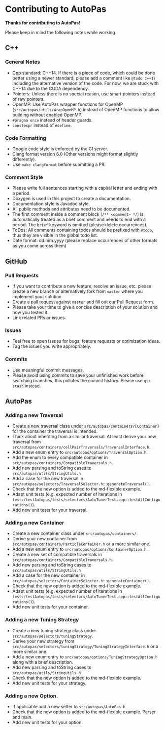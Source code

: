 # Contributing to AutoPas

**Thanks for contributing to AutoPas!** 

Please keep in mind the following notes while working.

## C++
### General Notes
*  Cpp standard: C++14. If there is a piece of code, which could be done better using a newer standard, please add a comment like `@todo C++17` including the alternative version of the code. For now, we are stuck with C++14 due to the CUDA dependency.
*  Pointers: Unless there is no special reason, use smart pointers instead of raw pointers.
*  OpenMP: Use AutoPas wrapper functions for OpenMP (`src/autopas/utils/WrapOpenMP.h`) instead of OpenMP functions to allow building without enabled OpenMP.
*  `#pragma once` instead of header guards.
*  `constexpr` instead of `#define`.

### Code Formatting
*  Google code style is enforced by the CI server.
*  Clang format version 6.0 (Other versions might format slightly differently).
*  Use `make clangformat` before submitting a PR.

### Comment Style
*  Please write full sentences starting with a capital letter and ending with a period.
*  Doxygen is used in this project to create a documentation.
*  Documentation style is Javadoc style.
*  All public methods and attributes need to be documented.
*  The first comment inside a comment block (`/** <comment> */`) is automatically treated as a brief comment and needs to end with a period. The `brief` keyword is omitted (please delete occurrences).
*  ToDos: All comments containing todos should be prefixed with `@todo`, thus they are visible in the global todo list.
*  Date format: dd.mm.yyyy (please replace occurrences of other formats as you come across them)

## GitHub
### Pull Requests
*  If you want to contribute a new feature, resolve an issue, etc. please create a new branch or alternatively fork from `master` where you implement your solution.
*  Create a pull request against `master` and fill out our Pull Request form.
*  Please take your time to give a concise description of your solution and how you tested it.
*  Link related PRs or issues.

### Issues
*  Feel free to open issues for bugs, feature requests or optimization ideas.
*  Tag the issues you write appropriately.

### Commits
*  Use meaningful commit messages.
*  Please avoid using commits to save your unfinished work before switching branches, this pollutes the commit history. Please use `git stash` instead.

## AutoPas
### Adding a new Traversal
*  Create a new traversal class under `src/autopas/containers/[Container]` for the container the traversal is intended.
*  Think about inheriting from a similar traversal. At least derive your new traversal from `src/autopas/containers/cellPairTraversals/TraversalInterface.h`.
*  Add a new enum entry to `src/autopas/options/TraversalOption.h`.
*  Add the enum to every compatible container in `src/autopas/containers/CompatibleTraversals.h`.
*  Add new parsing and toString cases to `src/autopas/utils/StringUtils.h`
*  Add a case for the new traversal in `src/autopas/selectors/TraversalSelector.h::generateTraversal()`.
*  Check that the new option is added to the md-flexible example.
*  Adapt unit tests (e.g. expected number of iterations in `tests/testAutopas/tests/selectors/AutoTunerTest.cpp::testAllConfigurations()`).
*  Add new unit tests for your traversal.

### Adding a new Container
*  Create a new container class under `src/autopas/containers/`.
*  Derive your new container from `src/autopas/containers/ParticleContainer.h` or a more similar one.
*  Add a new enum entry to `src/autopas/options/ContainerOption.h`.
*  Create a new set of compatible traversals in `src/autopas/containers/CompatibleTraversals.h`.
*  Add new parsing and toString cases to `src/autopas/utils/StringUtils.h`
*  Add a case for the new container in `src/autopas/selectors/ContainerSelector.h::generateContainer()`.
*  Check that the new option is added to the md-flexible example.
*  Adapt unit tests (e.g. expected number of iterations in `tests/testAutopas/tests/selectors/AutoTunerTest.cpp::testAllConfigurations()`).
*  Add new unit tests for your container.

### Adding a new Tuning Strategy
*  Create a new tuning strategy class under `src/autopas/selectors/tuningStrategy`.
*  Derive your new strategy from `src/autopas/selectors/tuningStrategy/TuningStrategyInterface.h` or a more similar one.
*  Add a new enum entry to `src/autopas/options/TuningStrategyOption.h` along with a brief description.
*  Add new parsing and toString cases to `src/autopas/utils/StringUtils.h`
*  Check that the new option is added to the md-flexible example.
*  Add new unit tests for your strategy.

### Adding a new Option.
*  If applicable add a new setter to `src/autopas/AutoPas.h`.
*  Check that the new option is added to the md-flexible example. Parser and main.
*  Add new unit tests for your option.

